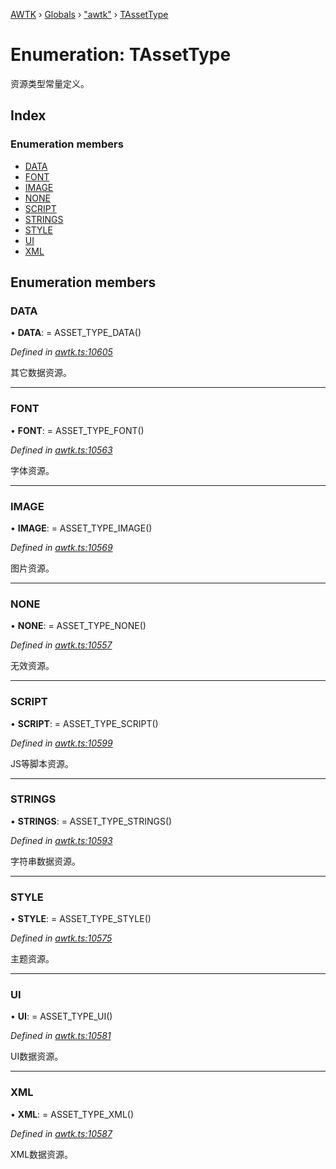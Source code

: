 [AWTK](../README.md) › [Globals](../globals.md) › ["awtk"](../modules/_awtk_.md) › [TAssetType](_awtk_.tassettype.md)

# Enumeration: TAssetType

资源类型常量定义。

## Index

### Enumeration members

* [DATA](_awtk_.tassettype.md#data)
* [FONT](_awtk_.tassettype.md#font)
* [IMAGE](_awtk_.tassettype.md#image)
* [NONE](_awtk_.tassettype.md#none)
* [SCRIPT](_awtk_.tassettype.md#script)
* [STRINGS](_awtk_.tassettype.md#strings)
* [STYLE](_awtk_.tassettype.md#style)
* [UI](_awtk_.tassettype.md#ui)
* [XML](_awtk_.tassettype.md#xml)

## Enumeration members

###  DATA

• **DATA**: =  ASSET_TYPE_DATA()

*Defined in [awtk.ts:10605](https://github.com/zlgopen/awtk-binding/blob/346f0a7/tools/code_gen/js/output/awtk.ts#L10605)*

其它数据资源。

___

###  FONT

• **FONT**: =  ASSET_TYPE_FONT()

*Defined in [awtk.ts:10563](https://github.com/zlgopen/awtk-binding/blob/346f0a7/tools/code_gen/js/output/awtk.ts#L10563)*

字体资源。

___

###  IMAGE

• **IMAGE**: =  ASSET_TYPE_IMAGE()

*Defined in [awtk.ts:10569](https://github.com/zlgopen/awtk-binding/blob/346f0a7/tools/code_gen/js/output/awtk.ts#L10569)*

图片资源。

___

###  NONE

• **NONE**: =  ASSET_TYPE_NONE()

*Defined in [awtk.ts:10557](https://github.com/zlgopen/awtk-binding/blob/346f0a7/tools/code_gen/js/output/awtk.ts#L10557)*

无效资源。

___

###  SCRIPT

• **SCRIPT**: =  ASSET_TYPE_SCRIPT()

*Defined in [awtk.ts:10599](https://github.com/zlgopen/awtk-binding/blob/346f0a7/tools/code_gen/js/output/awtk.ts#L10599)*

JS等脚本资源。

___

###  STRINGS

• **STRINGS**: =  ASSET_TYPE_STRINGS()

*Defined in [awtk.ts:10593](https://github.com/zlgopen/awtk-binding/blob/346f0a7/tools/code_gen/js/output/awtk.ts#L10593)*

字符串数据资源。

___

###  STYLE

• **STYLE**: =  ASSET_TYPE_STYLE()

*Defined in [awtk.ts:10575](https://github.com/zlgopen/awtk-binding/blob/346f0a7/tools/code_gen/js/output/awtk.ts#L10575)*

主题资源。

___

###  UI

• **UI**: =  ASSET_TYPE_UI()

*Defined in [awtk.ts:10581](https://github.com/zlgopen/awtk-binding/blob/346f0a7/tools/code_gen/js/output/awtk.ts#L10581)*

UI数据资源。

___

###  XML

• **XML**: =  ASSET_TYPE_XML()

*Defined in [awtk.ts:10587](https://github.com/zlgopen/awtk-binding/blob/346f0a7/tools/code_gen/js/output/awtk.ts#L10587)*

XML数据资源。
